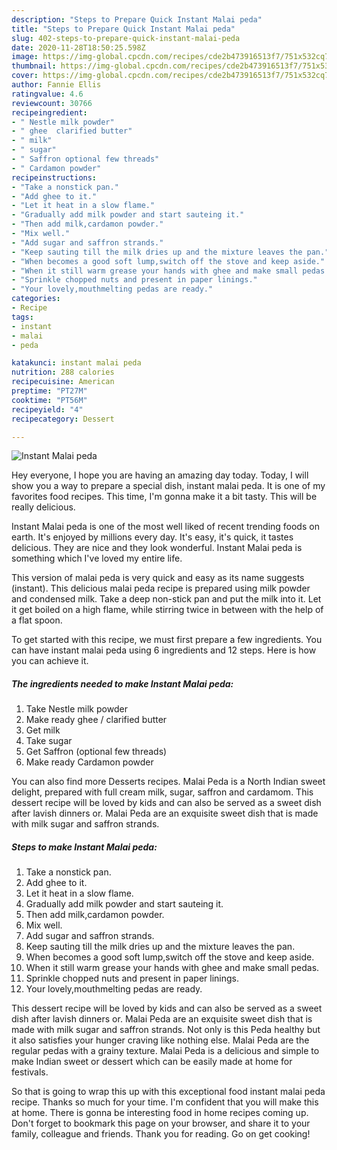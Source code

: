 ```yaml
---
description: "Steps to Prepare Quick Instant Malai peda"
title: "Steps to Prepare Quick Instant Malai peda"
slug: 402-steps-to-prepare-quick-instant-malai-peda
date: 2020-11-28T18:50:25.598Z
image: https://img-global.cpcdn.com/recipes/cde2b473916513f7/751x532cq70/instant-malai-peda-recipe-main-photo.jpg
thumbnail: https://img-global.cpcdn.com/recipes/cde2b473916513f7/751x532cq70/instant-malai-peda-recipe-main-photo.jpg
cover: https://img-global.cpcdn.com/recipes/cde2b473916513f7/751x532cq70/instant-malai-peda-recipe-main-photo.jpg
author: Fannie Ellis
ratingvalue: 4.6
reviewcount: 30766
recipeingredient:
- " Nestle milk powder"
- " ghee  clarified butter"
- " milk"
- " sugar"
- " Saffron optional few threads"
- " Cardamon powder"
recipeinstructions:
- "Take a nonstick pan."
- "Add ghee to it."
- "Let it heat in a slow flame."
- "Gradually add milk powder and start sauteing it."
- "Then add milk,cardamon powder."
- "Mix well."
- "Add sugar and saffron strands."
- "Keep sauting till the milk dries up and the mixture leaves the pan."
- "When becomes a good soft lump,switch off the stove and keep aside."
- "When it still warm grease your hands with ghee and make small pedas."
- "Sprinkle chopped nuts and present in paper linings."
- "Your lovely,mouthmelting pedas are ready."
categories:
- Recipe
tags:
- instant
- malai
- peda

katakunci: instant malai peda 
nutrition: 288 calories
recipecuisine: American
preptime: "PT27M"
cooktime: "PT56M"
recipeyield: "4"
recipecategory: Dessert

---
```



![Instant Malai peda](https://img-global.cpcdn.com/recipes/cde2b473916513f7/751x532cq70/instant-malai-peda-recipe-main-photo.jpg)

Hey everyone, I hope you are having an amazing day today. Today, I will show you a way to prepare a special dish, instant malai peda. It is one of my favorites food recipes. This time, I'm gonna make it a bit tasty. This will be really delicious.

Instant Malai peda is one of the most well liked of recent trending foods on earth. It's enjoyed by millions every day. It's easy, it's quick, it tastes delicious. They are nice and they look wonderful. Instant Malai peda is something which I've loved my entire life.

This version of malai peda is very quick and easy as its name suggests (instant). This delicious malai peda recipe is prepared using milk powder and condensed milk. Take a deep non-stick pan and put the milk into it. Let it get boiled on a high flame, while stirring twice in between with the help of a flat spoon.


To get started with this recipe, we must first prepare a few ingredients. You can have instant malai peda using 6 ingredients and 12 steps. Here is how you can achieve it.

<!--inarticleads1-->

##### The ingredients needed to make Instant Malai peda:

1. Take  Nestle milk powder
1. Make ready  ghee / clarified butter
1. Get  milk
1. Take  sugar
1. Get  Saffron (optional few threads)
1. Make ready  Cardamon powder


You can also find more Desserts recipes. Malai Peda is a North Indian sweet delight, prepared with full cream milk, sugar, saffron and cardamom. This dessert recipe will be loved by kids and can also be served as a sweet dish after lavish dinners or. Malai Peda are an exquisite sweet dish that is made with milk sugar and saffron strands. 

<!--inarticleads2-->

##### Steps to make Instant Malai peda:

1. Take a nonstick pan.
1. Add ghee to it.
1. Let it heat in a slow flame.
1. Gradually add milk powder and start sauteing it.
1. Then add milk,cardamon powder.
1. Mix well.
1. Add sugar and saffron strands.
1. Keep sauting till the milk dries up and the mixture leaves the pan.
1. When becomes a good soft lump,switch off the stove and keep aside.
1. When it still warm grease your hands with ghee and make small pedas.
1. Sprinkle chopped nuts and present in paper linings.
1. Your lovely,mouthmelting pedas are ready.


This dessert recipe will be loved by kids and can also be served as a sweet dish after lavish dinners or. Malai Peda are an exquisite sweet dish that is made with milk sugar and saffron strands. Not only is this Peda healthy but it also satisfies your hunger craving like nothing else. Malai Peda are the regular pedas with a grainy texture. Malai Peda is a delicious and simple to make Indian sweet or dessert which can be easily made at home for festivals. 

So that is going to wrap this up with this exceptional food instant malai peda recipe. Thanks so much for your time. I'm confident that you will make this at home. There is gonna be interesting food in home recipes coming up. Don't forget to bookmark this page on your browser, and share it to your family, colleague and friends. Thank you for reading. Go on get cooking!
